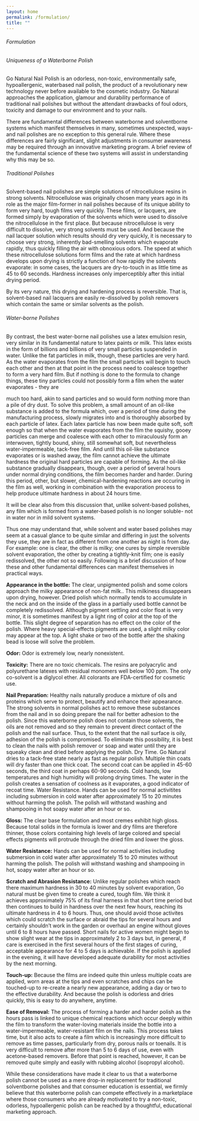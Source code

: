 ```yaml
---
layout: home
permalink: /formulation/
title: ""
---
```


<h6>Formulation</h6>
<h6>Uniqueness of a Waterborne Polish</h6>
<p>Go Natural Nail Polish is an odorless, non-toxic, environmentally safe, hypoallergenic, waterbased nail
polish, the product of a revolutionary new technology never before available to the cosmetic industry. Go
Natural approaches the application, glamour and durability performance of traditional nail polishes but
without the attendant drawbacks of foul odors, toxicity and damage to our environment and to your nails.</p>
<p>
There are fundamental differences between waterborne and solventborne systems which manifest
themselves in many, sometimes unexpected, ways-and nail polishes are no exception to this general rule.
Where these differences are fairly significant, slight adjustments in consumer awareness may be required
through an innovative marketing program. A brief review of the fundamental science of these two
systems will assist in understanding why this may be so.</p>
<h6>Traditional Polishes</h6>
<p>Solvent-based nail polishes are simple solutions of nitrocellulose resins in strong solvents. Nitrocellulose
was originally chosen many years ago in its role as the major film-former in nail polishes because of its
unique ability to form very hard, tough films very quickly. These films, or lacquers, are formed simply
by evaporation of the solvents which were used to dissolve the nitrocellulose in the first place. But
because nitrocellulose is very difficult to dissolve, very strong solvents must be used. And because the
nail lacquer solution which results should dry very quickly, it is necessary to choose very strong,
inherently bad-smelling solvents which evaporate rapidly, thus quickly filling the air with obnoxious
odors. The speed at which these nitrocellulose solutions form films and the rate at which hardness
develops upon drying is strictly a function of how rapidly the solvents evaporate: in some cases, the
lacquers are dry-to-touch in as little time as 45 to 60 seconds. Hardness increases only imperceptibly
after this initial drying period.</p>
<p>By its very nature, this drying and hardening process is reversible. That is, solvent-based nail lacquers are
easily re-dissolved by polish removers which contain the same or similar solvents as the polish.</p>
<h6>Water-borne Polishes</h6>
<p>
By contrast, the best water-borne nail polishes use a latex emulsion resin, very similar in its fundamental
nature to latex paints or milk. This latex exists in the form of billions and billions of very small particles
suspended in water. Unlike the fat particles in milk, though, these particles are very hard. As the water
evaporates from the film the small particles will begin to touch each other and then at that point in the
process need to coalesce together to form a very hard film. But if nothing is done to the formula to
change things, these tiny particles could not possibly form a film when the water evaporates - they are

much too hard, akin to sand particles and so would form nothing more than a pile of dry dust. To solve
this problem, a small amount of an oil-like substance is added to the formula which, over a period of time
during the manufacturing process, slowly migrates into and is thoroughly absorbed by each particle of
latex. Each latex particle has now been made quite soft, soft enough so that when the water evaporates
from the film the squishy, gooey particles can merge and coalesce with each other to miraculously form
an interwoven, tightly bound, shiny, still somewhat soft, but nevertheless water-impermeable, tack-free
film. And until this oil-like substance evaporates or is washed away, the film cannot achieve the ultimate
hardness the original hard particles are capable of forming. As the oil-like substance gradually
disappears, though, over a period of several hours under normal drying conditions, the film becomes
harder and harder. During this period, other, but slower, chemical-hardening reactions are occuring in the
film as well, working in combination with the evaporation process to help produce ultimate hardness in
about 24 hours time.
</p>
<p>
It will be clear also from this discussion that, unlike solvent-based polishes, any film which is formed
from a water-based polish is no longer soluble- not in water nor in mild solvent systems.
</p>
<p>
Thus one may understand that, while solvent and water based polishes may seem at a casual glance to be
quite similar and differing in just the solvents they use, they are in fact as different from one another as
night is from day. For example: one is clear, the other is milky; one cures by simple reversible solvent
evaporation, the other by creating a tightly-knit film; one is easily redissolved, the other not so easily.
Following is a brief discussion of how these and other fundamental differences can manifest themselves
in practical ways.
</p>
<p>
<b>Appearance in the bottle:</b> The clear, unpigmented polish and some colors approach the milky
appearance of non-fat milk.. This milkiness dissappears upon drying, however. Dried polish which
normally tends to accumulate in the neck and on the inside of the glass in a partially used bottle cannot be
completely redissolved. Although pigment settling and color float is very minor, it is sometimes manifest
by a light ring of color at the top of the bottle. This slight degree of separation has no effect on the color
of the polish. Where heavy special-effects pigments are used, a slight milky color may appear at the top.
A light shake or two of the bottle after the shaking bead is loose will solve the problem.
</p>
<p>
<b>Odor:</b> Odor is extremely low, nearly nonexistent.
</p>
<p>
<b>Toxicity:</b> There are no toxic chemicals. The resins are polyacrylic and polyurethane latexes with residual monomers well below 100 ppm. The only co-solvent is a diglycol ether. All colorants are FDA-certified for cosmetic use.
</p>
<p>
<b>Nail Preparation:</b> Healthy nails naturally produce a mixture of oils and proteins which serve to protect,
beautify and enhance their appearance. The strong solvents in normal polishes act to remove these
substances from the nail and in so doing prepare the nail for better adhesion to the polish. Since this
waterborne polish does not contain those solvents, the oils are not removed and so they remain to prevent
direct contact of the polish and the nail surface. Thus, to the extent that the nail surface is oily, adhesion
of the polish is compromised. To eliminate this possibility, it is best to clean the nails with polish
remover or soap and water until they are squeaky clean and dried before applying the polish.
Dry Time. Go Natural dries to a tack-free state nearly as fast as regular polish. Multiple thin coats will
dry faster than one thick coat. The second coat can be applied in 45-60 seconds, the third coat in perhaps
60-90 seconds. Cold hands, low temperatures and high humidity will prolong drying times. The water in
the polish creates a sensation of coolness as it evaporates, a good indicator of recoat time.
Water Resistance. Hands can be used for normal activitites including submersion in cold water after
approximately 15 to 20 minutes without harming the polish. The polish will withstand washing and
shampooing in hot soapy water after an hour or so.
</p>
<p>
<b>Gloss:</b> The clear base formulation and most cremes exhibit high gloss. Because total solids in the
formula is lower and dry films are therefore thinner, those colors containing high levels of large colored
and special effects pigments will protrude through the dried film and lower the gloss.
</p>
<p>
<b>Water Resistance:</b> Hands can be used for normal activities including submersion in cold water after
approximately 15 to 20 minutes without harming the polish. The polish will withstand washing and
shampooing in hot, soapy water after an hour or so.
</p>
<p>
<b>Scratch and Abrasion Resistance:</b> Unlike regular polishes which reach there maximum hardness in 30
to 40 minutes by solvent evaporation, Go natural must be given time to create a cured, tough film. We
think it achieves approximately 75% of its final harness in that short time period but then continues to
build in hardness over the next few hours, reaching its ultimate hardness in 4 to 6 hours. Thus, one
should avoid those activites which could scratch the surface or abraid the tips for several hours and
certainly shouldn’t work in the garden or overhaul an engine without gloves until 6 to 8 hours have
passed. Short nails for active women might begin to show slight wear at the tips in approximately 2 to 3
days but, in general, if care is exercised in the first several hours of the first stages of curing, acceptable
appearance for 4 to 5 days is achievable. If the polish is applied in the evening, it will have developed
adequate durability for most activities by the next morning.
</p>
<p>
<b>Touch-up:</b> Because the films are indeed quite thin unless multiple coats are applied, worn areas at the
tips and even scratches and chips can be touched-up to re-create a nearly new appearance, adding a day or
two to the effective durability. And because the polish is odorless and dries quickly, this is easy to do
anywhere, anytime.
</p>
<p>
<b>Ease of Removal:</b> The process of forming a harder and harder polish as the hours pass is linked to
unique chemical reactions which occur deeply within the film to transform the water-loving materials
inside the bottle into a water-impermeable, water-resistant film on the nails. This process takes time, but
it also acts to create a film which is increasingly more difficult to remove as time passes, particularly from
dry, porous nails or toenails. It is very difficult to remove after more than 5 to 6 days of use, even with
acetone-based removers. Before that point is reached, however, it can be removed quite simply and
easily with rubbing alcohol (isopropyl alcohol).
</p>
<p>
While these considerations have made it clear to us that a waterborne polish cannot be used as a mere
drop-in replacement for traditional solventborne polishes and that consumer education is essential, we
firmly believe that this waterborne polish can compete effectively in a marketplace where those
consumers who are already motivated to try a non-toxic, odorless, hypoallergenic polish can be reached
by a thoughtful, educational marketing approach.
</p>
